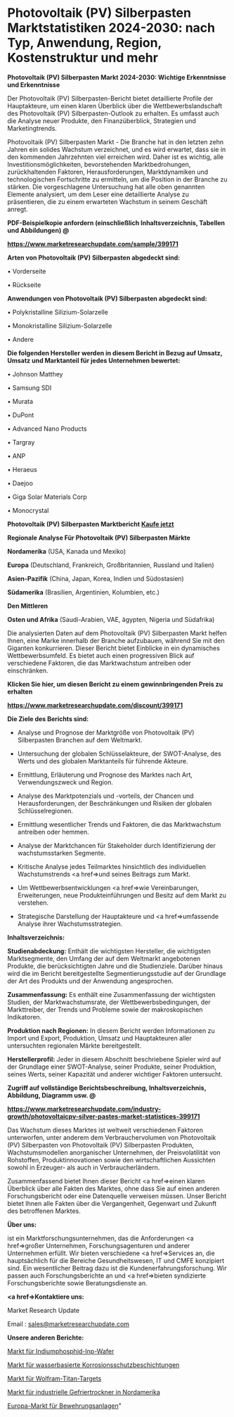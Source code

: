 # Photovoltaik (PV) Silberpasten Marktstatistiken 2024-2030: nach Typ, Anwendung, Region, Kostenstruktur und mehr

<strong>Photovoltaik (PV) Silberpasten Markt 2024-2030: Wichtige Erkenntnisse und Erkenntnisse</strong>

Der Photovoltaik (PV) Silberpasten-Bericht bietet detaillierte Profile der Hauptakteure, um einen klaren Überblick über die Wettbewerbslandschaft des Photovoltaik (PV) Silberpasten-Outlook zu erhalten. Es umfasst auch die Analyse neuer Produkte, den Finanzüberblick, Strategien und Marketingtrends.

Photovoltaik (PV) Silberpasten Markt - Die Branche hat in den letzten zehn Jahren ein solides Wachstum verzeichnet, und es wird erwartet, dass sie in den kommenden Jahrzehnten viel erreichen wird. Daher ist es wichtig, alle Investitionsmöglichkeiten, bevorstehenden Marktbedrohungen, zurückhaltenden Faktoren, Herausforderungen, Marktdynamiken und technologischen Fortschritte zu ermitteln, um die Position in der Branche zu stärken. Die vorgeschlagene Untersuchung hat alle oben genannten Elemente analysiert, um dem Leser eine detaillierte Analyse zu präsentieren, die zu einem erwarteten Wachstum in seinem Geschäft anregt.



<strong><b>PDF-Beispielkopie anfordern (einschließlich Inhaltsverzeichnis, Tabellen und Abbildungen) @ </b></strong>

<strong><a href=https://www.marketresearchupdate.com/sample/399171>

<strong>https://www.marketresearchupdate.com/sample/399171</u></a></strong></strong>



<strong>Arten von Photovoltaik (PV) Silberpasten abgedeckt sind:</strong>

• Vorderseite

• Rückseite



<strong>Anwendungen von Photovoltaik (PV) Silberpasten abgedeckt sind:</strong>

• Polykristalline Silizium-Solarzelle

• Monokristalline Silizium-Solarzelle

• Andere



<strong>Die folgenden Hersteller werden in diesem Bericht in Bezug auf Umsatz, Umsatz und Marktanteil für jedes Unternehmen bewertet:</strong>

• Johnson Matthey

• Samsung SDI

• Murata

• DuPont

• Advanced Nano Products

• Targray

• ANP

• Heraeus

• Daejoo

• Giga Solar Materials Corp

• Monocrystal



<strong>Photovoltaik (PV) Silberpasten Marktbericht <a href=https://www.marketresearchupdate.com/buynow/399171>Kaufe jetzt</a></strong>



<strong>Regionale Analyse Für Photovoltaik (PV) Silberpasten Märkte</strong>



<strong>Nordamerika</strong> (USA, Kanada und Mexiko)



<strong>Europa</strong> (Deutschland, Frankreich, Großbritannien, Russland und Italien)



<strong>Asien-Pazifik</strong> (China, Japan, Korea, Indien und Südostasien)



<strong>Südamerika</strong> (Brasilien, Argentinien, Kolumbien, etc.)



<strong>Den Mittleren</strong> 

<strong>Osten und Afrika</strong> (Saudi-Arabien, VAE, ägypten, Nigeria und Südafrika)

Die analysierten Daten auf dem Photovoltaik (PV) Silberpasten Markt helfen Ihnen, eine Marke innerhalb der Branche aufzubauen, während Sie mit den Giganten konkurrieren. Dieser Bericht bietet Einblicke in ein dynamisches Wettbewerbsumfeld. Es bietet auch einen progressiven Blick auf verschiedene Faktoren, die das Marktwachstum antreiben oder einschränken.



<strong>Klicken Sie hier, um diesen Bericht zu einem gewinnbringenden Preis zu erhalten
</strong>

<strong><a href=https://www.marketresearchupdate.com/discount/399171>https://www.marketresearchupdate.com/discount/399171</b></u></strong></a>



<strong>Die Ziele des Berichts sind:</strong>

- Analyse und Prognose der Marktgröße von Photovoltaik (PV) Silberpasten Branchen auf dem Weltmarkt.

- Untersuchung der globalen Schlüsselakteure, der SWOT-Analyse, des Werts und des globalen Marktanteils für führende Akteure.

- Ermittlung, Erläuterung und Prognose des Marktes nach Art, Verwendungszweck und Region.

- Analyse des Marktpotenzials und -vorteils, der Chancen und Herausforderungen, der Beschränkungen und Risiken der globalen Schlüsselregionen.

- Ermittlung wesentlicher Trends und Faktoren, die das Marktwachstum antreiben oder hemmen.

- Analyse der Marktchancen für Stakeholder durch Identifizierung der wachstumsstarken Segmente.

- Kritische Analyse jedes Teilmarktes hinsichtlich des individuellen Wachstumstrends <a href=>und</a> seines Beitrags zum Markt.

- Um Wettbewerbsentwicklungen <a href=>wie</a> Vereinbarungen, Erweiterungen, neue Produkteinführungen und Besitz auf dem Markt zu verstehen.

- Strategische Darstellung der Hauptakteure und <a href=>umfas</a>sende Analyse ihrer Wachstumsstrategien.



<strong>Inhaltsverzeichnis:</strong>



<strong>Studienabdeckung:</strong> Enthält die wichtigsten Hersteller, die wichtigsten Marktsegmente, den Umfang der auf dem Weltmarkt angebotenen Produkte, die berücksichtigten Jahre und die Studienziele. Darüber hinaus wird die im Bericht bereitgestellte Segmentierungsstudie auf der Grundlage der Art des Produkts und der Anwendung angesprochen.



<strong>Zusammenfassung:</strong> Es enthält eine Zusammenfassung der wichtigsten Studien, der Marktwachstumsrate, der Wettbewerbsbedingungen, der Markttreiber, der Trends und Probleme sowie der makroskopischen Indikatoren.



<strong>Produktion nach Regionen:</strong> In diesem Bericht werden Informationen zu Import und Export, Produktion, Umsatz und Hauptakteuren aller untersuchten regionalen Märkte bereitgestellt.



<strong>Herstellerprofil:</strong> Jeder in diesem Abschnitt beschriebene Spieler wird auf der Grundlage einer SWOT-Analyse, seiner Produkte, seiner Produktion, seines Werts, seiner Kapazität und anderer wichtiger Faktoren untersucht.



<strong><b>Zugriff auf vollständige Berichtsbeschreibung, Inhaltsverzeichnis, Abbildung, Diagramm usw. @ </b></strong>

<strong><a href=https://www.marketresearchupdate.com/industry-growth/photovoltaicpv-silver-pastes-market-statistices-399171>https://www.marketresearchupdate.com/industry-growth/photovoltaicpv-silver-pastes-market-statistices-399171</a></strong>

Das Wachstum dieses Marktes ist weltweit verschiedenen Faktoren unterworfen, unter anderem dem Verbrauchervolumen von Photovoltaik (PV) Silberpasten von Photovoltaik (PV) Silberpasten Produkten, Wachstumsmodellen anorganischer Unternehmen, der Preisvolatilität von Rohstoffen, Produktinnovationen sowie den wirtschaftlichen Aussichten sowohl in Erzeuger- als auch in Verbraucherländern.

Zusammenfassend bietet Ihnen dieser Bericht <a href=>einen</a> klaren Überblick über alle Fakten des Marktes, ohne dass Sie auf einen anderen Forschungsbericht oder eine Datenquelle verweisen müssen. Unser Bericht bietet Ihnen alle Fakten über die Vergangenheit, Gegenwart und Zukunft des betroffenen Marktes.



<strong>Über uns:</strong>

 ist ein Marktforschungsunternehmen, das die Anforderungen <a href=>großer</a> Unternehmen, Forschungsagenturen und anderer Unternehmen erfüllt. Wir bieten verschiedene <a href=>Services</a> an, die hauptsächlich für die Bereiche Gesundheitswesen, IT und CMFE konzipiert sind. Ein wesentlicher Beitrag dazu ist die Kundenerfahrungsforschung. Wir passen auch Forschungsberichte an und <a href=>bieten</a> syndizierte Forschungsberichte sowie Beratungsdienste an.



<strong><a href=>Kontaktiere uns:</a></strong>

Market Research Update

Email : sales@marketresearchupdate.com



<strong>Unsere anderen Berichte:</strong>

<a href=https://www.linkedin.com/pulse/indium-phosphide-inp-wafers-market-analysis>Markt für Indiumphosphid-Inp-Wafer</a>

<a href=https://www.linkedin.com/pulse/water-based-anti-corrosion-coatings-market-size>Markt für wasserbasierte Korrosionsschutzbeschichtungen</a>

<a href=https://www.linkedin.com/pulse/tungsten-titanium-target-market-2023-analysis-growth-drivers>Markt für Wolfram-Titan-Targets</a>

<a href=https://www.linkedin.com/pulse/north-america-industrial-freeze-dryers-market>Markt für industrielle Gefriertrockner in Nordamerika</a>

<a href=https://www.linkedin.com/pulse/europe-rebar-fabrication-facilities-market-size-analysis>Europa-Markt für Bewehrungsanlagen</a>"
